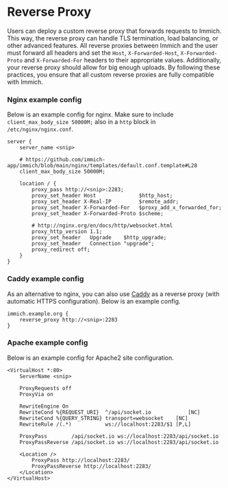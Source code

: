 # Reverse Proxy

Users can deploy a custom reverse proxy that forwards requests to Immich. This way, the reverse proxy can handle TLS termination, load balancing, or other advanced features. All reverse proxies between Immich and the user must forward all headers and set the `Host`, `X-Forwarded-Host`, `X-Forwarded-Proto` and `X-Forwarded-For` headers to their appropriate values. Additionally, your reverse proxy should allow for big enough uploads. By following these practices, you ensure that all custom reverse proxies are fully compatible with Immich.

### Nginx example config

Below is an example config for nginx. Make sure to include `client_max_body_size 50000M;` also in a `http` block in `/etc/nginx/nginx.conf`.

```nginx
server {
    server_name <snip>

    # https://github.com/immich-app/immich/blob/main/nginx/templates/default.conf.template#L28
    client_max_body_size 50000M;

    location / {
        proxy_pass http://<snip>:2283;
        proxy_set_header Host              $http_host;
        proxy_set_header X-Real-IP         $remote_addr;
        proxy_set_header X-Forwarded-For   $proxy_add_x_forwarded_for;
        proxy_set_header X-Forwarded-Proto $scheme;

        # http://nginx.org/en/docs/http/websocket.html
        proxy_http_version 1.1;
        proxy_set_header   Upgrade    $http_upgrade;
        proxy_set_header   Connection "upgrade";
        proxy_redirect off;
    }
}
```

### Caddy example config

As an alternative to nginx, you can also use [Caddy](https://caddyserver.com/) as a reverse proxy (with automatic HTTPS configuration). Below is an example config.

```
immich.example.org {
    reverse_proxy http://<snip>:2283
}
```

### Apache example config

Below is an example config for Apache2 site configuration.

```
<VirtualHost *:80>
    ServerName <snip>

    ProxyRequests off
    ProxyVia on

    RewriteEngine On
    RewriteCond %{REQUEST_URI}  ^/api/socket.io            [NC]
    RewriteCond %{QUERY_STRING} transport=websocket    [NC]
    RewriteRule /(.*)           ws://localhost:2283/$1 [P,L]

    ProxyPass        /api/socket.io ws://localhost:2283/api/socket.io
    ProxyPassReverse /api/socket.io ws://localhost:2283/api/socket.io

    <Location />
        ProxyPass http://localhost:2283/
        ProxyPassReverse http://localhost:2283/
    </Location>
</VirtualHost>
```
